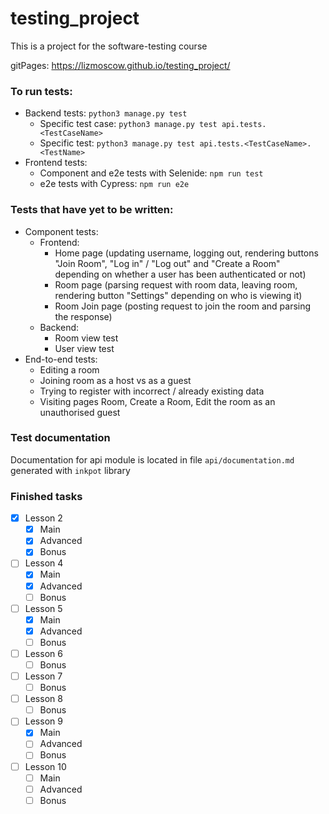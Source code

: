 # testing_project

This is a project for the software-testing course

gitPages: https://lizmoscow.github.io/testing_project/

### To run tests:

*   Backend tests: `python3 manage.py test`
	* Specific test case: `python3 manage.py test api.tests.<TestCaseName>`
	* Specific test: `python3 manage.py test api.tests.<TestCaseName>.<TestName>`
*   Frontend tests:
	* Component and e2e tests with Selenide: `npm run test`
	* e2e tests with Cypress: `npm run e2e`
	
### Tests that have yet to be written:

*	Component tests:
	 * Frontend:
	   * Home page (updating username, logging out, rendering buttons "Join Room", "Log in" / "Log out" and "Create a Room" depending on whether a user has been  authenticated or not)
	   * Room page (parsing request with room data, leaving room, rendering button "Settings" depending on who is viewing it)
	   * Room Join page (posting request to join the room and parsing the response) 
	 *	Backend:
		  * Room view test
		  * User view test
*	End-to-end tests:
	 * Editing a room
	 * Joining room as a host vs as a guest
	 * Trying to register with incorrect / already existing data
	 * Visiting pages Room, Create a Room, Edit the room as an unauthorised guest
	 	
### Test documentation 

Documentation for api module is located in file `api/documentation.md` generated with `inkpot` library


### Finished tasks

- [x] Lesson 2
  - [x] Main 
  - [x] Advanced 
  - [x] Bonus
- [ ] Lesson 4
  - [x] Main 
  - [x] Advanced 
  - [ ] Bonus
- [ ] Lesson 5
  - [x] Main 
  - [x] Advanced 
  - [ ] Bonus
- [ ] Lesson 6
  - [ ] Bonus
- [ ] Lesson 7
  - [ ] Bonus
- [ ] Lesson 8
  - [ ] Bonus
- [ ] Lesson 9
  - [x] Main 
  - [ ] Advanced 
  - [ ] Bonus
- [ ] Lesson 10
  - [ ] Main 
  - [ ] Advanced 
  - [ ] Bonus
